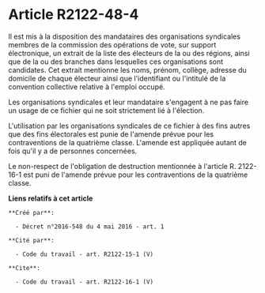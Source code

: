 # Article R2122-48-4

Il est mis à la disposition des mandataires des organisations syndicales membres de la commission des opérations de vote, sur
support électronique, un extrait de la liste des électeurs de la ou des régions, ainsi que de la ou des branches dans
lesquelles ces organisations sont candidates. Cet extrait mentionne les noms, prénom, collège, adresse du domicile de chaque
électeur ainsi que l'identifiant ou l'intitulé de la convention collective relative à l'emploi occupé. 

Les organisations syndicales et leur mandataire s'engagent à ne pas faire un usage de ce fichier qui ne soit strictement lié
à l'élection. 

L'utilisation par les organisations syndicales de ce fichier à des fins autres que des fins électorales est punie de l'amende
prévue pour les contraventions de la quatrième classe. L'amende est appliquée autant de fois qu'il y a de personnes
concernées. 

Le non-respect de l'obligation de destruction mentionnée à l'article R. 2122-16-1 est puni de l'amende prévue pour les
contraventions de la quatrième classe.

**Liens relatifs à cet article**

	**Créé par**:

	  - Décret n°2016-548 du 4 mai 2016 - art. 1

	**Cité par**:

	  - Code du travail - art. R2122-15-1 (V)

	**Cite**:

	  - Code du travail - art. R2122-16-1 (V)
